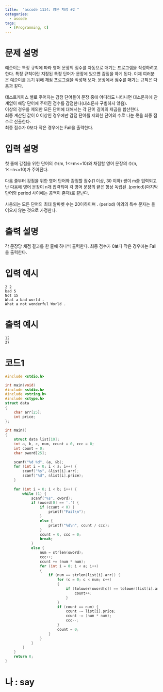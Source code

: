 ```yaml
---
title:  "ascode 1134: 영문 채점 #2 "
categories:
  - ascode
tags:
  - [Programming, C]
---
```

# 문제 설명
예준이는 특정 규칙에 따라 영어 문장의 점수를 자동으로 매기는 프로그램을 작성하려고 한다. 특정 규칙이란 지정된 특정 단어가 문장에 있으면 감점을 하게 된다. 이제 여러분은 예준이를 돕기  위해 채점 프로그램을 작성해 보자. 문장에서 점수를 매기는 규칙은 다음과 같다.<br>
<br>
테스트케이스 별로 주어지는 감점 단어들이 문장 중에 어디라도 나타나면 대소문자에 관계없이 해당 단어에 주어진 점수를 감점한다(대소문자 구별하지 않음).<br>
이상의 경우를 제외한 모든 단어에 대해서는 각 단어 길이의 제곱을 합산한다.<br>
최종 계산된 값이 0 이상인 경우에만 감점 단어를 제외한 단어의 수로 나눈 몫을 최종 점수로 산출한다.<br>
최종 점수가 0보다 작은 경우에는 Fail을 출력한다.<br>
 

# 입력 설명
첫 줄에 감점을 위한 단어의 수(m, 1<=m<=10)와 채점할 영어 문장의 수(n, 1<=n<=10)가 주어진다. <br>
<br>
다음 줄부터 감점을 위한 영어 단어와 감점할 점수(1 이상, 30 이하) 쌍이 m줄 입력되고 난 다음에 영어 문장이 n개 입력되며 각 영어 문장의 끝은 항상 독립된 .(period)(마지막 단어와 period 사이에는 공백이 존재)로 끝난다. <br>
<br>
사용되는 모든 단어의 최대 알파벳 수는 20이하이며 . (period) 이외의 특수 문자는 들어오지 않는 것으로 가정한다.<br>

# 출력 설명
각 문장당 채점 결과를 한 줄에 하나씩 출력한다. 최종 점수가 0보다 작은 경우에는 Fail을 출력한다.

# 입력 예시
```
2 2
bad 5
Not 15
What a bad world .
What a not wonderful World .
```
# 출력 예시
```
12
27
```
# 코드1

```c
#include <stdio.h>

int main(void)
#include <stdio.h>
#include <string.h>
#include <ctype.h>
struct data
{
    char arr[25];
    int price;
};
 
int main()
{
    struct data list[10];
    int a, b, c, num, ccunt = 0, ccc = 0;
    int count = 0;
    char oword[25];
 
    scanf("%d %d", &a, &b);
    for (int i = 0; i < a; i++) {
        scanf("%s", &list[i].arr);
        scanf("%d", &list[i].price);
    }
 
    for (int i = 0; i < b; i++) {
        while (1) {
            scanf("%s", oword);
            if (oword[0] == '.') {
                if (ccunt < 0) {
                    printf("Fail\n");
                }
                else {
                    printf("%d\n", ccunt / ccc);
                }
                ccunt = 0, ccc = 0;
                break;
            }
            else {
                num = strlen(oword);
                ccc++;
                ccunt += (num * num);
                for (int i = 0; i < a; i++)
                {
                    if (num == strlen(list[i].arr)) {
                        for (c = 0; c < num; c++)
                        {
                            if (tolower(oword[c]) == tolower(list[i].arr[c])) {
                                count++;
                            }
                        }
                        if (count == num) {
                            ccunt -= list[i].price;
                            ccunt -= (num * num);
                            ccc--;
                        }
                        count = 0;
                    }
                }
            }
        }
    }
    return 0;
}
```

# 나 : say
